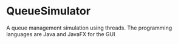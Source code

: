# QueueSimulator
A queue management simulation using threads. The programming languages are Java and JavaFX for the GUI
